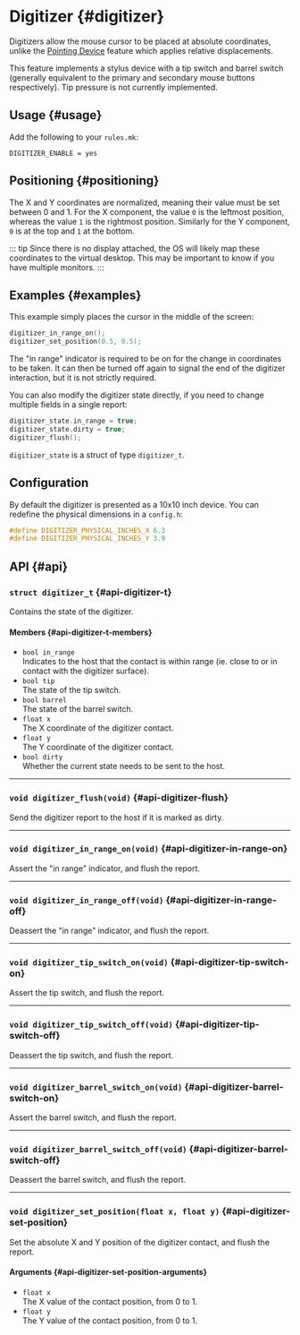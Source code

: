 # Digitizer {#digitizer}

Digitizers allow the mouse cursor to be placed at absolute coordinates, unlike the [Pointing Device](pointing_device) feature which applies relative displacements.

This feature implements a stylus device with a tip switch and barrel switch (generally equivalent to the primary and secondary mouse buttons respectively). Tip pressure is not currently implemented.

## Usage {#usage}

Add the following to your `rules.mk`:

```make
DIGITIZER_ENABLE = yes
```

## Positioning {#positioning}

The X and Y coordinates are normalized, meaning their value must be set between 0 and 1. For the X component, the value `0` is the leftmost position, whereas the value `1` is the rightmost position. Similarly for the Y component, `0` is at the top and `1` at the bottom.

::: tip
Since there is no display attached, the OS will likely map these coordinates to the virtual desktop. This may be important to know if you have multiple monitors.
:::

## Examples {#examples}

This example simply places the cursor in the middle of the screen:

```c
digitizer_in_range_on();
digitizer_set_position(0.5, 0.5);
```

The "in range" indicator is required to be on for the change in coordinates to be taken. It can then be turned off again to signal the end of the digitizer interaction, but it is not strictly required.

You can also modify the digitizer state directly, if you need to change multiple fields in a single report:

```c
digitizer_state.in_range = true;
digitizer_state.dirty = true;
digitizer_flush();
```

`digitizer_state` is a struct of type `digitizer_t`.

## Configuration

By default the digitizer is presented as a 10x10 inch device. You can redefine the physical dimensions in a `config.h`:

```c
#define DIGITIZER_PHYSICAL_INCHES_X 6.3
#define DIGITIZER_PHYSICAL_INCHES_Y 3.9
```

## API {#api}

### `struct digitizer_t` {#api-digitizer-t}

Contains the state of the digitizer.

#### Members {#api-digitizer-t-members}

 - `bool in_range`  
   Indicates to the host that the contact is within range (ie. close to or in contact with the digitizer surface).
 - `bool tip`  
   The state of the tip switch.
 - `bool barrel`  
   The state of the barrel switch.
 - `float x`  
   The X coordinate of the digitizer contact.
 - `float y`  
   The Y coordinate of the digitizer contact.
 - `bool dirty`  
   Whether the current state needs to be sent to the host.

---

### `void digitizer_flush(void)` {#api-digitizer-flush}

Send the digitizer report to the host if it is marked as dirty.

---

### `void digitizer_in_range_on(void)` {#api-digitizer-in-range-on}

Assert the "in range" indicator, and flush the report.

---

### `void digitizer_in_range_off(void)` {#api-digitizer-in-range-off}

Deassert the "in range" indicator, and flush the report.

---

### `void digitizer_tip_switch_on(void)` {#api-digitizer-tip-switch-on}

Assert the tip switch, and flush the report.

---

### `void digitizer_tip_switch_off(void)` {#api-digitizer-tip-switch-off}

Deassert the tip switch, and flush the report.

---

### `void digitizer_barrel_switch_on(void)` {#api-digitizer-barrel-switch-on}

Assert the barrel switch, and flush the report.

---

### `void digitizer_barrel_switch_off(void)` {#api-digitizer-barrel-switch-off}

Deassert the barrel switch, and flush the report.

---

### `void digitizer_set_position(float x, float y)` {#api-digitizer-set-position}

Set the absolute X and Y position of the digitizer contact, and flush the report.

#### Arguments {#api-digitizer-set-position-arguments}

 - `float x`  
   The X value of the contact position, from 0 to 1.
 - `float y`  
   The Y value of the contact position, from 0 to 1.
